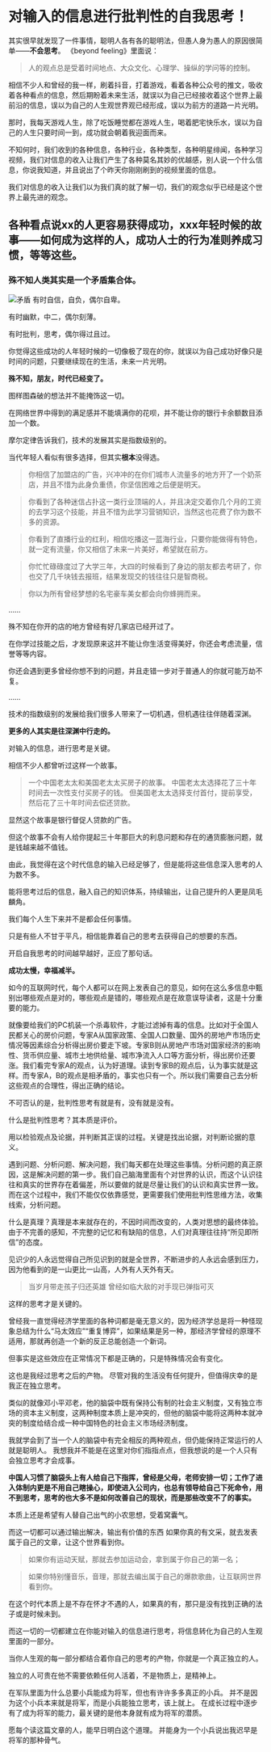 # 对输入的信息进行批判性的自我思考！

其实很早就发现了一件事情，聪明人各有各的聪明法，但愚人身为愚人的原因很简单——**不会思考**。
《beyond feeling》里面说：

>人的观点总是受着时间地点、大众文化、心理学、操纵的学问等的控制。

相信不少人和曾经的我一样，刷着抖音，打着游戏，看着各种公众号的推文，吸收着各种看点的信息，然后期盼着未来生活，就误以为自己已经接收着这个世界上最前沿的信息，误以为自己的人生观世界观已经形成，误以为前方的道路一片光明。

那时，我每天游戏人生，除了吃饭睡觉都在游戏人生，喝着肥宅快乐水，误以为自己的人生只要时间一到，成功就会朝着我迎面而来。

不知何时，我们收到的各种信息，各种行业，各种类型，各种明星绯闻，各种学习视频，我们对信息的收入让我们产生了各种莫名其妙的优越感，别人说一个什么信息，你说我知道，并且说出了个昨天你刚刚刷到的视频里面的信息。

我们对信息的收入让我们以为我们真的就了解一切，我们的观念似乎已经是这个世界上最先进的观念。

**各种看点说xx的人更容易获得成功，xxx年轻时候的故事——如何成为这样的人，成功人士的行为准则养成习惯，等等这些。**
----

### 殊不知人类其实是一个矛盾集合体。
![矛盾](http://img.juimg.com/tuku/yulantu/120608/188672-12060PH44387.jpg)
有时自信，自负，偶尔自卑。

有时幽默，中二，偶尔刻薄。

有时批判，思考，偶尔得过且过。

你觉得这些成功的人年轻时候的一切像极了现在的你，就误以为自己成功好像只是时间的问题，只要继续现在的生活，未来一片光明。

**殊不知，朋友，时代已经变了。**

图样图森破的想法并不能掩饰这一切。

在网络世界中得到的满足感并不能填满你的花呗，并不能让你的银行卡余额数目添加一个数。

摩尔定律告诉我们，技术的发展其实是指数级别的。

当代年轻人看似有很多选择，但其实**根本**没得选。

>你相信了加盟店的广告，兴冲冲的在你们城市人流量多的地方开了一个奶茶店，并且不惜为此身负重债，你坚信困难之后便是明天。

>你看到了各种迷信占扑这一类行业顶端的人，并且决定交着你几个月的工资的去学习这个技能，并且不惜为此学习营销知识，当然这也花费了你为数不多的资源。

>你看到了直播行业的红利，相信吃播这一蓝海行业，只要你能做得有特色，就一定有流量，你又相信了未来一片美好，希望就在前方。

>你忙忙碌碌度过了大学三年，大四的时候看到了身边的朋友都去考研了，你也交了几千块钱去报班，结果发现交的钱往往只是智商税。

>你以为所有曾经梦想的名宅豪车美女都会向你蜂拥而来。

……

殊不知在你开的店的地方曾经有好几家店已经开过了。

在你学过技能之后，才发现原来这并不能让你生活变得美好，你还会考虑流量，信誉等等内容。

你还会遇到更多曾经你想不到的问题，并且走错一步对于普通人的你就可能万劫不复。

……

技术的指数级别的发展给我们很多人带来了一切机遇，但机遇往往伴随着深渊。

**更多的人其实是往深渊中行走的。**

对输入的信息，进行思考是关键。

相信不少人都曾听过这样一个故事。
>一个中国老太太和美国老太太买房子的故事。
中国老太太选择花了三十年时间去一次性支付买房子的钱。
但美国老太太选择支付首付，提前享受，然后花了三十年时间去偿还贷款。

显然这个故事是银行督促人贷款的广告。

但这个故事不会有人给你提起三十年那巨大的利息问题和存在的通货膨胀问题，就是钱越来越不值钱。

由此，我觉得在这个时代信息的输入已经足够了，但是能将这些信息深入思考的人为数不多。

能将思考过后的信息，融入自己的知识体系，持续输出，让自己提升的人更是凤毛麟角。

我们每个人生下来并不是都会任何事情。

只是有些人不甘于平凡，相信能靠着自己的思考去获得自己的想要的东西。

开启自我思考的时间越早越好，正应了那句话。

**成功太慢，幸福减半。**

如今的互联网时代，每个人都可以在网上发表自己的意见，如何在这么多信息中甄别出哪些观点是对的，哪些观点是错的，哪些观点是在故意误导读者，这是十分重要的能力。

就像要给我们的PC机装一个杀毒软件，才能过滤掉有毒的信息。比如对于全国人民都关心的房价问题，专家A从国家政策、全国人口数量、国外的房地产市场历史情况等因素综合分析得出房价要走下坡。专家B则从房地产市场对国家经济的影响性、货币供应量、城市土地供给量、城市净流入人口等方面分析，得出房价还要涨。我们看完专家A的观点，认为好道理。读到专家B的观点后，认为事实就是这样。而专家A，B的观点是相矛盾的，事实也只有一个。所以我们需要自己去分析这些观点的合理性，得出正确的结论。

不可否认的是，批判性思考有就是有，没有就是没有。

什么是批判性思考？其本质是评价。

用以检验观点及论据，并判断其正误的过程。关键是找出论据，对判断论据的意义。

遇到问题、分析问题、解决问题，我们每天都在处理这些事情。分析问题的真正原因，这是解决问题的第一步。我们自己脑海里面有个对世界的认识，而这个认识往往和真实的世界存在着偏差，所以要做的就是尽量让我们的认识和真实世界一致。而在这个过程中，我们不能仅仅依靠感觉，更需要我们使用批判性思维方法，收集线索，分析问题。

什么是真理？真理是本来就存在的，不因时间而改变的，人类对思想的最终体验。由于不完善的感知，不完整的记忆和有缺陷的信息，人们对真理往往持“所见即所信”的态度。

见识少的人永远觉得自己所见识到的就是全世界，不断进步的人永远会感到压力，因为他看到的是一山更比一山高，人外有人天外有天。

>当岁月带走孩子归还英雄
曾经如临大敌的对手现已弹指可灭

这样的思考才是关键的。

曾经我一直觉得经济学里面的各种词都是毫无意义的，因为经济学总是将一种怪现象总结为什么“马太效应”“重复博弈”，如果结果是另一种，那经济学曾经的原理不适用，那就再创造一个新的反正总能创造一个新词。

但事实是这些效应在正常情况下都是正确的，只是特殊情况会有变化。

这也是我经过思考之后的产物。
尽管对我的生活没有任何提升，但值得庆幸的是我正在独立思考。

类似的就像邓小平邓老，他的脑袋中既有保持公有制的社会主义制度，又有独立市场的资本主义制度，这两种制度本质上是冲突的，但他的脑袋中能将这两种本就冲突的制度给结合成一种中国特色的社会主义市场经济制度。

我就学会到了当一个人的脑袋中有完全相反的两种观点，但仍能保持正常运行的人就是聪明人。
我想我并不能是在这里对你们指指点点，但我想说的是一个人只有会独立思考才会成事。

**中国人习惯了脑袋头上有人给自己下指挥，曾经是父母，老师安排一切；工作了进入体制内更是不用自己瞎操心，即使进入公司内，也总有领导给自己下死命令，用不到思考，思考的也大多不是如何改善自己的现状，而是那些改变不了的事实。**

本质上还是希望有人替自己出气的小农思想，受着窝囊气。

而这一切都可以通过输出解决，输出有价值的东西
如果你真的有文采，就去发表属于自己的文章，让这个世界看到你。

>如果你有运动天赋，那就去参加运动会，拿到属于你自己的第一名；

>如果你特别懂音乐，音理，那就去编出属于自己的爆款歌曲，让互联网世界看到你。

在这个时代本质上是不存在怀才不遇的人，如果真的有，那只是没有找到正确的法子或是时候未到。

而这一切的一切都建立在你能对输入的信息进行思考，将信息转化为自己的人生观里面的一部分。

当你人生观的每一部分都结合着你自己的思考的产物，你就是一个真正独立的人。

独立的人可贵在他不需要依赖任何人活着，不是物质上，是精神上。

在军队里面为什么总要小兵能成为将军，但也有许许多多真正的小兵。
并不是因为这个小兵本来就是将军，而是小兵能独立思考，该上就上。
在成长过程中逐步有了成为将军的能力，最关键的是他本身就有成为将军的潜质。

愿每个读这篇文章的人，能早日明白这个道理。
并能身为一个小兵说出我迟早是将军的那种骨气。
